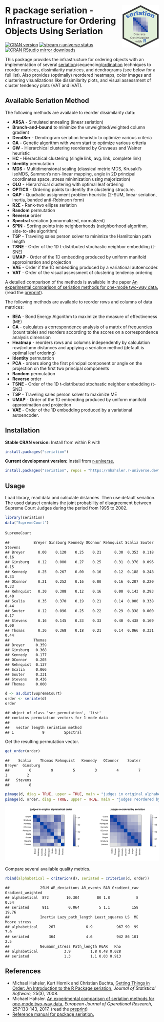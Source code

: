 
# <img src="man/figures/logo.svg" align="right" height="139" /> R package seriation - Infrastructure for Ordering Objects Using Seriation

[![CRAN
version](http://www.r-pkg.org/badges/version/seriation)](https://CRAN.R-project.org/package=seriation)
[![stream r-universe
status](https://mhahsler.r-universe.dev/badges/seriation)](https://mhahsler.r-universe.dev/seriation)
[![CRAN RStudio mirror
downloads](http://cranlogs.r-pkg.org/badges/seriation)](https://CRAN.R-project.org/package=seriation)

This package provides the infrastructure for ordering objects with an
implementation of several
[seriation](https://en.wikipedia.org/wiki/Seriation_(archaeology))/sequencing/[ordination](https://en.wikipedia.org/wiki/Ordination_(statistics))
techniques to reorder matrices, dissimilarity matrices, and dendrograms
(see below for a full list). Also provides (optimally) reordered
heatmaps, color images and clustering visualizations like dissimilarity
plots, and visual assessment of cluster tendency plots (VAT and iVAT).

## Available Seriation Method

The following methods are available to reorder dissimilarity data:

- **ARSA** - Simulated annealing (linear seriation)  
- **Branch-and-bound** to minimize the unweighted/weighted column
  gradient
- **DendSer** - Dendrogram seriation heuristic to optimize various
  criteria
- **GA** - Genetic algorithm with warm start to optimize various
  criteria
- **GW** - Hierarchical clustering reordered by Gruvaeus and Wainer
  heuristic
- **HC** - Hierarchical clustering (single link, avg. link, complete
  link)
- **Identity** permutation
- **MDS** - Multidimensional scaling (classical metric MDS, Krusakl’s
  isoMDS, Sammon’s non-linear mapping, angle in 2D principal coordinates
  space, stress minimization using majorization)
- **OLO** - Hierarchical clustering with optimal leaf ordering
- **OPTICS** - Ordering points to identify the clustering structure.
- **QAP** - Quadratic assignment problem heuristic (2-SUM, linear
  seriation, inertia, banded anti-Robinson form)
- **R2E** - Rank-two ellipse seriation
- **Random** permutation
- **Reverse** order
- **Spectral** seriation (unnormalized, normalized)
- **SPIN** - Sorting points into neighborhoods (neighborhood algorithm,
  side-to-site algorithm)
- **TSP** - Traveling sales person solver to minimize the Hamiltonian
  path length
- **TSNE** - Order of the 1D t-distributed stochastic neighbor embedding
  (t-SNE)
- **UMAP** - Order of the 1D embedding produced by uniform manifold
  approximation and projection
- **VAE** - Order if the 1D embedding produced by a variational
  autoencoder.
- **VAT** - Order of the visual assessment of clustering tendency
  ordering

A detailed comparison of the methods is available in the paper [An
experimental comparison of seriation methods for one-mode two-way
data.](http://dx.doi.org/10.1016/j.ejor.2016.08.066) (read the
[preprint](https://michael.hahsler.net/research/paper/EJOR_seriation_2016.pdf)).

The following methods are available to reorder rows and columns of data
matrices:

- **BEA** - Bond Energy Algorithm to maximize the measure of
  effectiveness (ME)
- **CA** - calculates a correspondence analysis of a matrix of
  frequencies (count table) and reorders according to the scores on a
  correspondence analysis dimension
- **Heatmap** - reorders rows and columns independently by calculation
  row/column distances and applying a seriation method (default is
  optimal leaf ordering)
- **Identity** permutation
- **PCA** - orders along the first principal component or angle on the
  projection on the first two principal components
- **Random** permutation
- **Reverse** order
- **TSNE** - Order of the 1D t-distributed stochastic neighbor embedding
  (t-SNE)
- **TSP** - Traveling sales person solver to maximize ME
- **UMAP** - Order of the 1D embedding produced by uniform manifold
  approximation and projection
- **VAE** - Order of the 1D embedding produced by a variational
  autoencoder.

## Installation

**Stable CRAN version:** Install from within R with

``` r
install.packages("seriation")
```

**Current development version:** Install from
[r-universe.](https://mhahsler.r-universe.dev/seriation)

``` r
install.packages("seriation", repos = "https://mhahsler.r-universe.dev")
```

## Usage

Load library, read data and calculate distances. Then use default
seriation. The used dataset contains the joint probability of
disagreement between Supreme Court Judges during the period from 1995 to
2002.

``` r
library(seriation)
data("SupremeCourt")

SupremeCourt
```

    ##           Breyer Ginsburg Kennedy OConnor Rehnquist Scalia Souter Stevens
    ## Breyer      0.00    0.120    0.25    0.21      0.30  0.353  0.118    0.16
    ## Ginsburg    0.12    0.000    0.27    0.25      0.31  0.370  0.096    0.15
    ## Kennedy     0.25    0.267    0.00    0.16      0.12  0.188  0.248    0.33
    ## OConnor     0.21    0.252    0.16    0.00      0.16  0.207  0.220    0.33
    ## Rehnquist   0.30    0.308    0.12    0.16      0.00  0.143  0.293    0.40
    ## Scalia      0.35    0.370    0.19    0.21      0.14  0.000  0.338    0.44
    ## Souter      0.12    0.096    0.25    0.22      0.29  0.338  0.000    0.17
    ## Stevens     0.16    0.145    0.33    0.33      0.40  0.438  0.169    0.00
    ## Thomas      0.36    0.368    0.18    0.21      0.14  0.066  0.331    0.44
    ##           Thomas
    ## Breyer     0.359
    ## Ginsburg   0.368
    ## Kennedy    0.177
    ## OConnor    0.205
    ## Rehnquist  0.137
    ## Scalia     0.066
    ## Souter     0.331
    ## Stevens    0.436
    ## Thomas     0.000

``` r
d <- as.dist(SupremeCourt)
order <- seriate(d)
order
```

    ## object of class 'ser_permutation', 'list'
    ## contains permutation vectors for 1-mode data
    ## 
    ##   vector length seriation method
    ## 1             9         Spectral

Get the resulting permutation vector.

``` r
get_order(order)
```

    ##    Scalia    Thomas Rehnquist   Kennedy   OConnor    Souter    Breyer  Ginsburg 
    ##         6         9         5         3         4         7         1         2 
    ##   Stevens 
    ##         8

``` r
pimage(d, diag = TRUE, upper = TRUE, main = "judges in original alphabetical order")
pimage(d, order, diag = TRUE, upper = TRUE, main = "judges reordered by seriation")
```

<img src="inst/README_files/seriation-1.png" width="50%" /><img src="inst/README_files/seriation-2.png" width="50%" />

Compare several available quality metrics.

``` r
rbind(alphabetical = criterion(d), seriated = criterion(d, order))
```

    ##              2SUM AR_deviations AR_events BAR Gradient_raw Gradient_weighted
    ## alphabetical  872        10.304        80 1.8            8              0.54
    ## seriated      811         0.064         5 1.1          158             19.76
    ##              Inertia Lazy_path_length Least_squares LS  ME Moore_stress
    ## alphabetical     267              6.9           967 99  99          7.0
    ## seriated         364              4.6           942 86 101          2.5
    ##              Neumann_stress Path_length RGAR   Rho
    ## alphabetical            3.9         1.8 0.48 0.028
    ## seriated                1.3         1.1 0.03 0.913

## References

- Michael Hahsler, Kurt Hornik and Christian Buchta, [Getting Things in
  Order: An Introduction to the R Package
  seriation,](http://dx.doi.org/10.18637/jss.v025.i03) *Journal of
  Statistical Software,* 25(3), 2008.
- Michael Hahsler. [An experimental comparison of seriation methods for
  one-mode two-way data.](http://dx.doi.org/10.1016/j.ejor.2016.08.066)
  *European Journal of Operational Research,* 257:133-143, 2017. (read
  the
  [preprint](https://michael.hahsler.net/research/paper/EJOR_seriation_2016.pdf))
- [Reference manual for package
  seriation.](https://www.rdocumentation.org/packages/seriation/)
